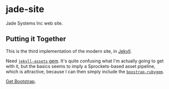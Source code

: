 jade-site
=========

Jade Systems Inc web site.

## Putting it Together
This is the third implementation of the modern site, in [Jekyll](https://jekyllrb.com).

Need [`jekyll-assets` gem](https://github.com/envygeeks/jekyll-assets). It's quite confusing what I'm actually going to get with it, but the basics seems to imply a Sprockets-based asset pipeline, which is attractive, because I can then simply include the [`boostrap-rubygem`](https://github.com/twbs/bootstrap-rubygem).

[Get Bootstrap](https://github.com/twbs/bootstrap/archive/v4.1.3.zip).
